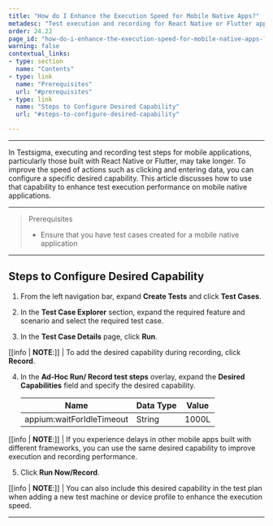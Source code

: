 ```yaml
---
title: "How do I Enhance the Execution Speed for Mobile Native Apps?"
metadesc: "Test execution and recording for React Native or Flutter apps can be slower in Testsigma. | Learn how to speed up actions using desired capabilities."
order: 24.22
page_id: "how-do-i-enhance-the-execution-speed-for-mobile-native-apps-?"
warning: false
contextual_links:
- type: section
  name: "Contents"
- type: link
  name: "Prerequisites"
  url: "#prerequisites"
- type: link
  name: "Steps to Configure Desired Capability"
  url: "#steps-to-configure-desired-capability"

---
```


---

In Testsigma, executing and recording test steps for mobile applications, particularly those built with React Native or Flutter, may take longer. To improve the speed of actions such as clicking and entering data, you can configure a specific desired capability. This article discusses how to use that capability to enhance test execution performance on mobile native applications.

---

> <p id="prerequisites">Prerequisites</p>
> 
> - Ensure that you have test cases created for a mobile native application

---

## **Steps to Configure Desired Capability**

1. From the left navigation bar, expand **Create Tests** and click **Test Cases**.

2. In the **Test Case Explorer** section, expand the required feature and scenario and select the required test case. 

3. In the **Test Case Details** page, click **Run**.

[[info | **NOTE**:]]
| To add the desired capability during recording, click **Record**.

4. In the **Ad-Hoc Run/ Record test steps** overlay, expand the **Desired Capabilities** field and specify the desired capability. 

   | **Name** | **Data Type** | **Value** |
   | ------------- | ------------- | ------------- |
   | appium:waitForIdleTimeout | String | 1000L |

[[info | **NOTE**:]]
| If you experience delays in other mobile apps built with different frameworks, you can use the same desired capability to improve execution and recording performance.

5. Click **Run Now/Record**. 

[[info | **NOTE**:]]
| You can also include this desired capability in the test plan when adding a new test machine or device profile to enhance the execution speed. 

---

